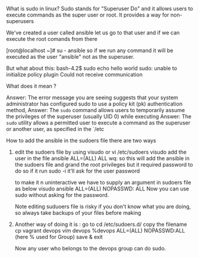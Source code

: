 What is sudo in linux?
 Sudo stands for "Superuser Do" and it allows users to execute commands as the super user or root. It provides a way for non-superusers

We've created a user called ansible let us go to that user and if we can execute the root comands from there

[root@localhost ~]# su - ansible
so if we run  any command it will be executed as the user "ansible" not as the superuser.

But what about this: 
bash-4.2$ sudo echo hello world
sudo: unable to initialize policy plugin
Could not receive communication

What does it mean ?

Answer: The error message you are seeing suggests that your system administrator has configured sudo to use a policy kit (pk) authentication method,
Answer: The `sudo` command allows users to temporarily assume the privileges of the superuser (usually UID 0) while executing
Answer: The `sudo` utility allows a permitted user to execute a command as the superuser or another user, as specified in the `/etc

How to add the ansible in the sudoers file 
there are two ways
1. edit the sudoers file  by using visudo or vi /etc/sudoers
    visudo
    add the user in the file
    ansible ALL=(ALL)  ALL
    wq:
    so this will add the ansible in the sudoers file and grand the root privileges but it required password to do so
    if it run sudo -i
    it'll ask for the user password
    
    to make it n uninteractive we have to supply an argument in sudoers file as below
    visudo
    ansible ALL=(ALL)   NOPASSWD: ALL
    Now you can use sudo without asking for the password.

    Note editing suduoers file is risky if  you don't know what you are doing, so always take backups of your files before making 
2. Another way of  doing it is :
    go to cd /etc/sudoers.d/
    copy the filename
    cp vagrant devops
    vim devops
    %devops	ALL=(ALL) NOPASSWD:ALL (here % used for Group)
    save & exit

    Now any user who belongs to the devops group can do sudo.


